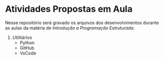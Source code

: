 # Atividades Propostas em Aula

Nesse repositório será gravado os arquivos dos desenvolvimentos durante as aulas da matéria de *Introdução a Programação Estruturada*.

1. Utilitários
    * Python
    * GitHub
    * VsCode